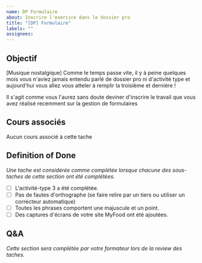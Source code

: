 ```yaml
---
name: DP Formulaire
about: Inscrire l'exercice dans le dossier pro
title: "[DP] Formulaire"
labels: ""
assignees:
---
```


## Objectif

[Musique nostalgique]
Comme le temps passe vite, il y à peine quelques mois vous n'aviez jamais entendu parlé de dossier pro ni d'activité type
et aujourd'hui vous allez vous atteler à remplir la troisième et dernière !

Il s'agit comme vous l'aurez sans doute deviner d'inscrire le travail que vous avez réalisé recemment sur la gestion de formulaires

## Cours associés

Aucun cours associé à cette tache

## Definition of Done

_Une tache est considérée comme complétée lorsque chacune des sous-taches de cette section ont été complétées._

- [ ] L'activité-type 3 a été complétée.
- [ ] Pas de fautes d'orthographe (se faire relire par un tiers ou utiliser un correcteur automatique)
- [ ] Toutes les phrases comportent une majuscule et un point.
- [ ] Des captures d'écrans de votre site MyFood ont été ajoutées.

## Q&A

_Cette section sera complétée par votre formateur lors de la review des taches._
